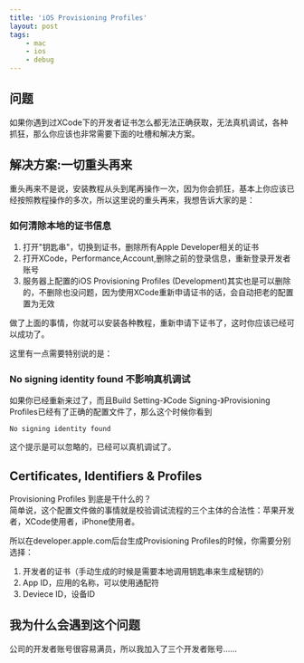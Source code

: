 ```yaml
---
title: 'iOS Provisioning Profiles'
layout: post
tags:
    - mac
    - ios
    - debug
---
```


## 问题
如果你遇到过XCode下的开发者证书怎么都无法正确获取，无法真机调试，各种抓狂，那么你应该也非常需要下面的吐槽和解决方案。

## 解决方案:一切重头再来
重头再来不是说，安装教程从头到尾再操作一次，因为你会抓狂，基本上你应该已经按照教程操作的多次，所以这里说的重头再来，我想告诉大家的是：

### 如何清除本地的证书信息
1. 打开"钥匙串"，切换到证书，删除所有Apple Developer相关的证书
2. 打开XCode，Performance,Account,删除之前的登录信息，重新登录开发者账号
3. 服务器上配置的iOS Provisioning Profiles (Development)其实也是可以删除的，不删除也没问题，因为使用XCode重新申请证书的话，会自动把老的配置置为无效

做了上面的事情，你就可以安装各种教程，重新申请下证书了，这时你应该已经可以成功了。

这里有一点需要特别说的是：
### No signing identity found 不影响真机调试
如果你已经重新来过了，而且Build Setting-》Code Signing-》Provisioning Profiles已经有了正确的配置文件了，那么这个时候你看到  

```
No signing identity found 
```

这个提示是可以忽略的，已经可以真机调试了。

## Certificates, Identifiers & Profiles
Provisioning Profiles 到底是干什么的？  
简单说，这个配置文件做的事情就是校验调试流程的三个主体的合法性：苹果开发者，XCode使用者，iPhone使用者。

所以在developer.apple.com后台生成Provisioning Profiles的时候，你需要分别选择：

1. 开发者的证书（手动生成的时候是需要本地调用钥匙串来生成秘钥的）  
2. App ID，应用的名称，可以使用通配符  
3. Deviece ID，设备ID  

## 我为什么会遇到这个问题
公司的开发者账号很容易满员，所以我加入了三个开发者账号……
